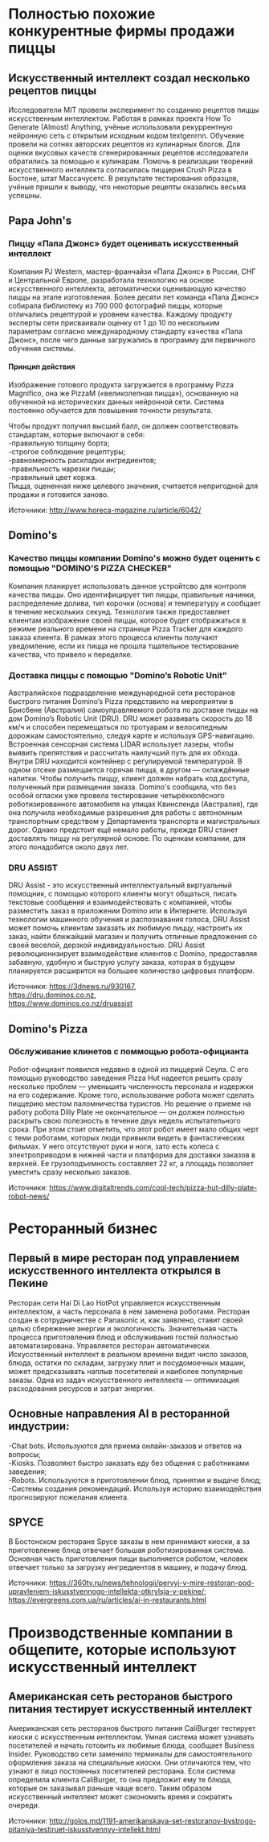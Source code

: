 # Полностью похожие конкурентные фирмы продажи пиццы
## Искусственный интеллект создал несколько рецептов пиццы
Исследователи MIT провели эксперимент по созданию рецептов пиццы искусственным интеллектом. Работая в рамках проекта How To Generate (Almost) Anything, учёные использовали рекуррентную нейронную сеть с открытым исходным кодом textgenrnn. Обучение провели на сотнях авторских рецептов из кулинарных блогов.
Для оценки вкусовых качеств сгенерированных рецептов исследователи обратились за помощью к кулинарам. Помочь в реализации творений искусственного интеллекта согласилась пиццерия Crush Pizza в Бостоне, штат Массачусетс. В результате тестирования образцов, учёные пришли к выводу, что некоторые рецепты оказались весьма успешны.

## Papa John's
### Пиццу «Папа Джонс» будет оценивать искусственный интеллект
Компания PJ Western, мастер-франчайзи «Папа Джонс» в России, СНГ и Центральной Европе, разработала технологию на основе искусственного интеллекта, автоматически оценивающую качество пиццы на этапе изготовления. 
Более десяти лет команда «Папа Джонс» собирала библиотеку из 700 000 фотографий пиццы, которые отличались рецептурой и уровнем качества. Каждому продукту эксперты сети присваивали оценку от 1 до 10 по нескольким параметрам согласно международному стандарту качества «Папа Джонс», после чего данные загружались в программу для первичного обучения системы.

#### Принцип действия
Изображение готового продукта загружается в программу Pizza Magnifico, она же PizzaM («великолепная пицца»), основанную на обученной на исторических данных нейронной сети. Система постоянно обучается для повышения точности результата.

Чтобы продукт получил высший балл, он должен соответствовать стандартам, которые включают в себя: \
  -правильную толщину борта;\
  -строгое соблюдение рецептуры;\
  -равномерность раскладки ингредиентов;\
  -правильность нарезки пиццы;\
  -правильный цвет коржа.\
Пицца, оцененная ниже целевого значения, считается непригодной для продажи и готовится заново.

Источники:
http://www.horeca-magazine.ru/article/6042/

## Domino's
### Качество пиццы компании Domino's можно будет оценить с помощью "DOMINO'S PIZZA CHECKER"
Компания планирует использовать данное устройтсво для контроля качества пиццы. Оно идентифицирует тип пиццы, правильные начинки, распределение долива, тип корочки (основа) и температуру и сообщает в течение нескольких секунд. Технология также предоставляет клиентам изображение своей пиццы, которое будет отображаться в режиме реального времени на странице Pizza Tracker для каждого заказа клиента. В рамках этого процесса клиенты получают уведомление, если их пицца не прошла тщательное тестирование качества, что привело к переделке.
### Доставка пиццы с помощью "Domino’s Robotic Unit"
Австралийское подразделение международной сети ресторанов быстрого питания Domino’s Pizza представило на мероприятии в Брисбене (Австралия) самоуправляемого робота по доставке пиццы на дом Domino’s Robotic Unit (DRU).
DRU может развивать скорость до 18 км/ч и способен перемещаться по тротуарам и велосипедным дорожкам самостоятельно, следуя карте и используя GPS-навигацию. Встроенная сенсорная система LIDAR использует лазеры, чтобы выявить препятствия и рассчитать наилучший путь для их обхода. Внутри DRU находится контейнер с регулируемой температурой. В одном отсеке размещается горячая пицца, в другом — охлаждённые напитки. Чтобы получить пиццу, клиент должен набрать код доступа, полученный при размещении заказа.
Domino's сообщила, что без особой огласки уже провела тестирование четырёхколёсного роботизированного автомобиля на улицах Квинсленда (Австралия), где она получила необходимые разрешения для работы с автономным транспортным средством у Департамента транспорта и магистральных дорог. Однако предстоит ещё немало работы, прежде DRU станет доставлять пиццу на регулярной основе. По оценкам компании, для этого понадобится около двух лет.
### DRU ASSIST
DRU Assist - это искусственный интеллектуальный виртуальный помощник, с помощью которого клиенты могут общаться, писать текстовые сообщения и взаимодействовать с компанией, чтобы разместить заказ в приложении Domino или в Интернете.
Используя технологии машинного обучения и распознавания голоса, DRU Assist может помочь клиентам заказать их любимую пиццу, настроить их заказ, найти ближайший магазин и получить отличные предложения со своей веселой, дерзкой индивидуальностью.
DRU Assist революционизирует взаимодействие клиентов с Domino, предоставляя забавную, удобную и быструю услугу заказа, которая в будущем  планируется расширится на большее количество цифровых платформ.

Источники:
https://3dnews.ru/930167, \
https://dru.dominos.co.nz, \
https://www.dominos.co.nz/druassist 

## Domino's Pizza
### Обслуживание клинетов с поммощью робота-официанта
Робот-официант появился недавно в одной из пиццерий Сеула. С его помощью руководство заведения Pizza Hut надеется решить сразу несколько проблем — уменьшить численность персонала и издержки на его содержание. Кроме того, использование робота может сделать пиццерию местом паломничества туристов. Но решение о приеме на работу робота Dilly Plate не окончательное — он должен полностью раскрыть свою полезность в течение двух недель испытательного срока.
При этом стоит отметить, что этот робот имеет мало общих черт с теми роботами, которых люди привыкли видеть в фантастических фильмах. У него отсутствуют руки и ноги, зато есть колеса с электроприводом в нижней части и платформа для доставки заказов в верхней. Ее грузоподъемность составляет 22 кг, а площадь позволяет уместить сразу несколько заказов.


Источники:
https://www.digitaltrends.com/cool-tech/pizza-hut-dilly-plate-robot-news/

# Ресторанный бизнес
## Первый в мире ресторан под управлением искусственного интеллекта открылся в Пекине
Ресторан сети Hai Di Lao HotPot управляется искусственным интеллектом, а часть персонала в нем заменена роботами. Ресторан создан в сотрудничестве с Panasonic и, как заявлено, ставит своей целью сбережение энергии и экологичность. Значительная часть процесса приготовления блюд и обслуживания гостей полностью автоматизирована. Управляется ресторан автоматически. Искусственный интеллект в реальном времени видит число заказов, блюда, остатки по складам, загрузку плит и посудомоечных машин, может предсказывать наплыв посетителей и наиболее популярные заказы. Одна из задач искусственного интеллекта — оптимизация расходования ресурсов и затрат энергии.

## Основные направления AI в ресторанной индустрии:         
  -Chat bots. Используются для приема онлайн-заказов и ответов на вопросы;\
  -Kiosks. Позволяют быстро заказать еду без общения с работниками заведения;\
  -Robots. Используются в приготовлении блюд, принятии и выдаче блюд;\
  -Системы создания рекомендаций. Используя историю взаимодействия прогнозируют пожелания клиента.
  
## SPYCE
В Бостонском ресторане Spyce заказы в нем принимают киоски, а за приготовление блюд отвечает большая роботизированная система. Основная часть приготовления пищи выполняется роботом, человек отвечает только за загрузку ингредиентов в машину, и подачу блюд.

Источники: 
https://360tv.ru/news/tehnologii/pervyj-v-mire-restoran-pod-upravleniem-iskusstvennogo-intellekta-otkrylsja-v-pekine/; \
https://evergreens.com.ua/ru/articles/ai-in-restaurants.html

# Производственные компании в общепите, которые используют искусственный интеллект
## Американская сеть ресторанов быстрого питания тестирует искусственный интеллект
Американская сеть ресторанов быстрого питания CaliBurger тестирует киоски с искусственным интеллектом. Умная система может узнавать посетителей и начать готовить их любимые блюда, сообщает Business Insider.
Руководство сети заменило терминалы для самостоятельного оформления заказа на специальные киоски. Они отличаются тем, что узнают в лицо постоянных посетителей ресторана. Если система определила клиента CaliBurger, то она предложит ему те блюда, которые он заказывал раньше чаще всего. Таким образом искусственный интеллект может сэкономить время и сократить очереди.

Источники: http://golos.md/1191-amerikanskaya-set-restoranov-bystrogo-pitaniya-testiruet-iskusstvennyy-intellekt.html

